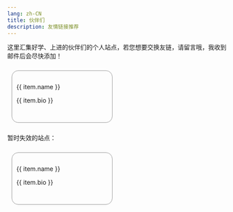 ```yaml
---
lang: zh-CN
title: 伙伴们
description: 友情链接推荐
---
```


这里汇集好学、上进的伙伴们的个人站点，若您想要交换友链，请留言哦，我收到邮件后会尽快添加！

<div class="friends-box">
  <div v-for="item of friendsList" :key="item.name" class="card-box" @click="openNewTab(item.href)">
    <img v-if="item.avatar" :src="item.avatar" :alt="item.name + '头像'" class="card-box-avatar" />
    <div class="card-box-right">
      <span class="card-box-name">{{ item.name }}</span>
      <p class="card-box-bio">{{ item.bio }}</p>
    </div>
  </div>
</div>

暂时失效的站点：
<div class="friends-box">
  <div v-for="item of failsList" :key="item.name" class="card-box" @click="openNewTab(item.href)">
    <img v-if="item.avatar" :src="item.avatar" :alt="item.name + '头像'" class="card-box-avatar" />
    <div class="card-box-right">
      <span class="card-box-name">{{ item.name }}</span>
      <p v-if="item.bio" class="card-box-bio">{{ item.bio }}</p>
    </div>
  </div>
</div>

<script setup>
  import { ref, onMounted } from 'vue'
  const friendsList = ref([])
  const failsList = ref([])

  const fillAvatar = 'https://1.gravatar.com/avatar/d41d8cd98f00b204e9800998ecf8427e?s=50&amp;d=mm&amp;r=x'
  const friendsData = [
    {
      name: `Ryan4Yin's Space`,
      avatar: 'https://thiscute.world/avatar/myself.webp',
      href: 'https://thiscute.world',
      bio: '赞美快乐~',
      status: true,
    },
    {
      name: `Yutent Bash Blog`,
      avatar: fillAvatar,
      href: 'https://yutent.top',
      bio: '那些年的记忆',
      status: false,
    },
    {
      name: `Jdragon`,
      avatar: 'https://jdragon.club/upload/2019/7/timg-94aa8d5435584189995800b6d2743349.jpg',
      href: 'https://jdragon.club',
      bio: 'Hello world!'
    },
    {
      name: `椎咲良田`,
      avatar: fillAvatar,
      href: 'https://sanshiliuxiao.top',
      bio: '快走吧 趁风停止之前',
      status: false,
    },
    {
      name: `StarryFK 个人博客`,
      avatar: 'https://www.starryfk.com/usr/uploads/head.png',
      href: 'https://www.starryfk.com',
      bio: '快走吧 趁风停止之前'
    },
    {
      name: `小坤哥哥博客`,
      avatar: 'https://whk.red/wp-content/uploads/2021/11/logo%E5%A4%9C.png',
      href: 'https://whk.red',
      bio: '快走吧 趁风停止之前'
    },
    {
      name: `真的二嘉`,
      avatar: 'https://52dreamsky.cn/logo.png',
      href: 'https://www.52dreamsky.cn',
      bio: '让我的努力，配得上明天的梦想！'
    },
    {
      name: `xingaqr`,
      avatar: fillAvatar,
      href: 'https://www.xingaqr.com/',
      bio: '',
      status: false,
    },
    {
      name: `震邦笔记`,
      avatar: fillAvatar,
      href: 'http://i-lab.top',
      bio: '',
      status: false,
    },
    {
      name: `澈丹大叔`,
      avatar: 'https://marx.run/images/R-C_1650201697744.jpg',
      href: 'https://marx.run/',
      bio: '不积跬步，无以至千里。不积小流，无以成江海',
    },
  ]

  function shuffle(arr) {
    let temp = JSON.parse(JSON.stringify(arr))
    let i = temp.length;
    while (i) {
      let j = Math.floor(Math.random() * i--);
      [temp[j], temp[i]] = [temp[i], temp[j]];
    }
    return temp
  }

  function groupDataList() {
    let fineList = []
    let offineList = []
    for (let it of friendsData) {
      if (it.status === undefined || it.status) {
        fineList.push(it)
      } else {
        offineList.push(it)
      }
    }
    return { fineList, offineList }
  }
  
  onMounted(() => {
    const { fineList, offineList } = groupDataList()
    friendsList.value = shuffle(fineList)
    failsList.value = shuffle(offineList)
  })
  
  function openNewTab(href) {
    open(href)
  }
</script>

<style lang="scss">
  .friends-box {
    display: grid;
  }
  .card-box {
    box-sizing: border-box;
    min-height: 80px;
    display: flex;
    align-items: center;
    margin: 10px;
    padding: 10px;
    border-radius: 15px;
    background: transparent;
    border: 1px solid #999;
    &:hover {
      box-shadow: 0 0 2px #ccc;
      cursor: pointer;
    }
    &:focus, &:active {
      background: rgba(100, 100, 100, 0.5) !important;
    }
    &-avatar {
      width: 50px;
      height: 50px;
      object-fit: contain;
    }
    &-right {
      margin-left: 10px;
    }
    &-name {
      font-size: 20px;
    }
  }
  @media (min-width: 768px) {
    .friends-box {
      grid-template-columns: 50% 50%;
    }
    .card-box {
      min-height: 120px;
      &-avatar {
        width: 80px;
        height: 80px;
      }
      &-name {
        font-size: 25px;
        margin-left: 12px;
      }
    }
  }
</style>
